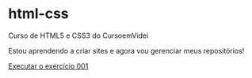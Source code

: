 # html-css
 Curso de HTML5 e CSS3 do CursoemVidei

 Estou aprendendo a criar sites e agora vou gerenciar meus repositórios!

<a href="https://viniciussaless.github.io/html-css/exercicios/ex001/inde.html">Executar o exercício 001<a>
